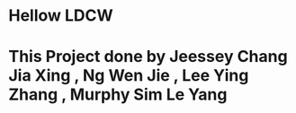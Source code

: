 # Hellow LDCW 
# This Project done by Jeessey Chang Jia Xing , Ng Wen Jie , Lee Ying Zhang , Murphy Sim Le Yang

